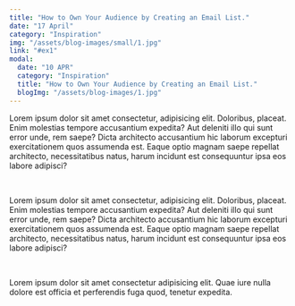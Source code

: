 ```yaml
---
title: "How to Own Your Audience by Creating an Email List."
date: "17 April"
category: "Inspiration"
img: "/assets/blog-images/small/1.jpg"
link: "#ex1"
modal:
  date: "10 APR"
  category: "Inspiration"
  title: "How to Own Your Audience by Creating an Email List."
  blogImg: "/assets/blog-images/1.jpg"
---
```


<p>Lorem ipsum dolor sit amet consectetur, adipisicing elit. Doloribus, placeat. Enim molestias tempore accusantium expedita? Aut deleniti illo qui sunt error unde, rem saepe? Dicta architecto accusantium hic laborum excepturi exercitationem quos assumenda est. Eaque optio magnam saepe repellat architecto, necessitatibus natus, harum incidunt est consequuntur ipsa eos labore adipisci?</p>
<br/>
<p>Lorem ipsum dolor sit amet consectetur, adipisicing elit. Doloribus, placeat. Enim molestias tempore accusantium expedita? Aut deleniti illo qui sunt error unde, rem saepe? Dicta architecto accusantium hic laborum excepturi exercitationem quos assumenda est. Eaque optio magnam saepe repellat architecto, necessitatibus natus, harum incidunt est consequuntur ipsa eos labore adipisci?</p>
<br/>
<p>Lorem ipsum dolor sit amet consectetur adipisicing elit. Quae iure nulla dolore est officia et perferendis fuga quod, tenetur expedita.</p>
